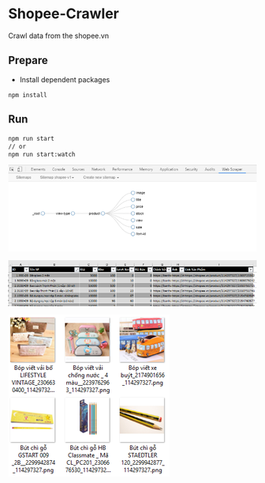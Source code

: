# Shopee-Crawler
Crawl data from the shopee.vn

## Prepare

- Install dependent packages
```
npm install
```

## Run

```
npm run start
// or
npm run start:watch
```

![ScreenShot](/screenshots/WebScraper.png?raw=true)

![ScreenShot](/screenshots/Excel.png?raw=true)

![ScreenShot](/screenshots/images.png?raw=true)